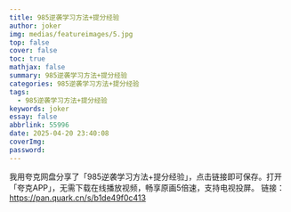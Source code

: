 ```yaml
---
title: 985逆袭学习方法+提分经验
author: joker
img: medias/featureimages/5.jpg
top: false
cover: false
toc: true
mathjax: false
summary: 985逆袭学习方法+提分经验
categories: 985逆袭学习方法+提分经验
tags:
  - 985逆袭学习方法+提分经验
keywords: joker
essay: false
abbrlink: 55996
date: 2025-04-20 23:40:08
coverImg:
password:
---
```


我用夸克网盘分享了「985逆袭学习方法+提分经验」，点击链接即可保存。打开「夸克APP」，无需下载在线播放视频，畅享原画5倍速，支持电视投屏。
链接：https://pan.quark.cn/s/b1de49f0c413
